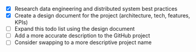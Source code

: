 - [x] Research data engineering and distributed system best practices
- [x] Create a design document for the project (architecture, tech, features, KPIs)
- [ ] Expand this todo list using the design document
- [ ] Add a more accurate description to the GitHub project
- [ ] Consider swapping to a more descriptive project name
